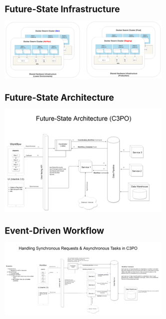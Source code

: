 # Future-State Infrastructure
![Infrastructure](https://github.com/alfredherr/draw-io/blob/master/EventDrivenWorkflow/Elixir%20Cluster%20for%20Multi-Tenants.png)


# Future-State Architecture 

![Architecture](https://github.com/alfredherr/draw-io/blob/master/EventDrivenWorkflow/Future-State-Architecture.png)

# Event-Driven Workflow


![Diagram](https://github.com/alfredherr/draw-io/blob/master/EventDrivenWorkflow/Event-driven-Workflow.png)
